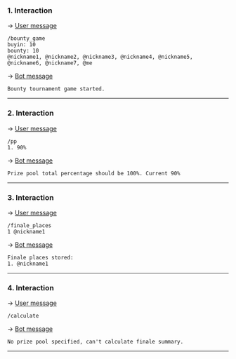 ### 1. Interaction

&rarr; <ins>User message</ins>

```
/bounty_game
buyin: 10
bounty: 10
@nickname1, @nickname2, @nickname3, @nickname4, @nickname5, @nickname6, @nickname7, @me 
```

&rarr; <ins>Bot message</ins>

``` 
Bounty tournament game started. 
``` 
___

### 2. Interaction

&rarr; <ins>User message</ins>

```
/pp 
1. 90% 
```

&rarr; <ins>Bot message</ins>

``` 
Prize pool total percentage should be 100%. Current 90% 
``` 
___

### 3. Interaction

&rarr; <ins>User message</ins>

```
/finale_places
1 @nickname1 
```

&rarr; <ins>Bot message</ins>

``` 
Finale places stored:
1. @nickname1 
``` 
___

### 4. Interaction

&rarr; <ins>User message</ins>

```
/calculate 
```

&rarr; <ins>Bot message</ins>

``` 
No prize pool specified, can't calculate finale summary. 
``` 
___